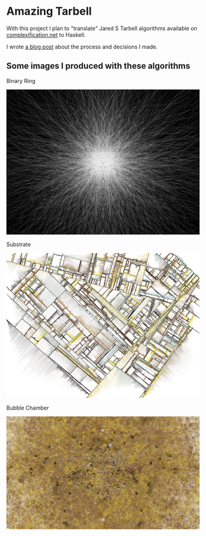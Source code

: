 # Amazing Tarbell

With this project I plan to "translate" Jared S Tarbell algorithms available on [complexification.net](http://www.complexification.net/gallery/) to Haskell.

I wrote [a blog post](http://www.cirstei.ro/generative-art-in-haskell/) about the process and decisions I made.

## Some images I produced with these algorithms

Binary Ring

![BinaryRing](images/BinaryRing-1526389380167-15606.png)

Substrate

![Substrate](images/Substrate-1526387020654-11128.png)

Bubble Chamber

![BubbleChamber](images/BubbleChamber-1526387020654-43929.png)

